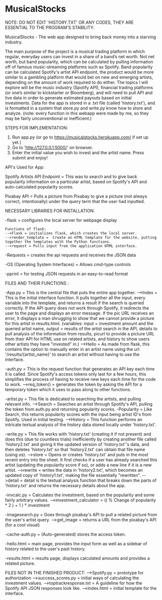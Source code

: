 # MusicalStocks
NOTE: DO NOT EDIT 'HISTORY.TXT' OR ANY CODES, THEY ARE ESSENTIAL TO THE PROGRAM'S STABILITY.

MusicalStocks - The web app designed to bring back money into a starving industry.

The main purpose of the project is a musical trading platform in which regular, everyday users can invest in a share of a band’s net worth. Not net worth, but band popularity, which can be calculated by pulling information off of famous music-streaming platforms such as Spotify. Band popularity can be calculated Spotify's artist API endpoint, the product would be more similar to a gambling platform that would bet on new and emerging artists, depending on the amount of work required to do either. The topics I will explore will be the music industry (Spotify API), financial trading platforms (or one’s similar to kickstarter or Bloomberg), and will need to pull API and live data in order to generate estimated payouts based on initial investments. Data for the app is stored in a .txt file (called 'history.txt'), and is formatted in a system that store.py and write.py know how to store and analyze. (note: every function in this webapp were made by me, so they may be fairly unconventional or inefficient.) 

STEPS FOR IMPLEMENTATION:
1.  Run app.py (or go to https://musicalstocks.herokuapp.com/ if set up yet.)
2.  Go to 'http://127.0.0.1:5000/' on browser.
3.  Enter the initial value you wish to invest and the artist name. Press submit and enjoy!


API's Used for App:

Spotify Artists API Endpoint = This was to search and to give back popularity information on a particular artist, based on Spotify's API and auto-calculated popularity scores.

Pixabay API = Pulls a picture from Pixabay to give a picture (not always correct, intentionally) under the query term that the user had inputted.  

NECESSARY LIBRARIES FOR INSTALLATION:

-flask = configures the local server for webpage display
 
    Functions of flask:
    -->Flask = initializes flask, which creates the local server. 
    -->render_template =  Create an HTML template for the website, putting together the templates with the Python functions. 
    -->request = Pulls input from the application HTML interface. 

-Requests = creates the api requests and receives the JSON data

-OS (Operating System Interfaces) = Allows cmd-type controls

-pprint = for testing JSON requests in an easy-to-read format


FILES AND THEIR FUNCTIONS :

-App.py = This is the central file that puts the entire app together.
    -->Index = This is the initial interface function. It pulls together all the input, every variable into the template, and returns a result if the search is queried correctly. If the API query does not work through Spotify, it redirects the user to the page and displays an error message. If the pic URL receives an error, it displays a man shrugging to show that we cannot provide a picture for this artist in results.html. 
     (variables: input = investment amount and the queried artist name, output = results of the artist search in the API, details to pull analysis of the information from results, picurl to provide a picture URL from their API for HTML use on related artists, and history to show users other artists they have "invested" in.)
    -->Hello = As made from flask, this contains the option to manually enter in an artist name using the url '/results/{artist_name}' to search an artist without having to use the interface.

-auth.py = This is the request function that generates an API key each time it is called. Since Spotify's access tokens only last for a few hours, this simplifies the process of having to receive new keys each time for the code to work. 
    -->req_token() = generates the token by asking the API for a temporary token which it uses to pass along to other functions.
    
-artist.py = This file is dedicated to searching the artists, and pulling relevant info. 
    -->Search = Searches an artist through Spotify's API, pulling the token from auth.py and returning popularity scores.
    -Popularity = Like Search, this returns popularity scores with the input being artist ID's from Spotify. Used in initial testing. 
    -->History = This function performs an intricate textual analysis of the history data stored locally under 'history.txt'.

-write.py = This file works with 'history.txt' (creating it if not present) and does this (due to countless trials) inefficiently by creating another file called 'history2.txt' and giving it the updated version of 'history.txt''s data, and then deletes 'history.txt' so that 'history2.txt' can obtain that file name (using os).
    -->store = Opens or creates 'history.txt' and puts in the most recent entry into the sheet. It first checks if a user has already searched this artist (updating the popularity score if so), or adds a new line if it is a new artist.
    -->rewrite = writes the data in 'history2.txt', which becomes an updated copy of 'history1.txt', making the file essentially "rewritten".
    -->detail = detail is the textual analysis function that breaks down the parts of 'history.txt' and returns the necessary details about the app.

-invcalc.py = Calculates the investment, based on the popularity and some fairly arbitrary values.
    -->investment_calculator = (( % Change of popularity * 2 ) + 1 ) * investment

-imagesearch.py = Goes through pixabay's API to pull a related picture from the user's artist query. 
    -->get_image = returns a URL from the pixabay's API (for a cool visual)

-cache-auth.py = (Auto-generated) stores the access token.

-hello.html = main page, provides the input form as well as a sidebar of history related to the user's past history.

-results.html = results page, displays calculated amounts and provides a related picture. 

FILES NOT IN THE FINISHED PRODUCT:
-->Spotify.py = prototype for authorization
-->success_scores.py = initial ways of calculating the investment values.
-->toptrackresponse.txt = A guideline for how the Spotify API JSON responses look like. 
-->index.html = initial template for the interface.